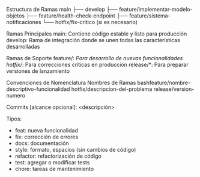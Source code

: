 Estructura de Ramas
main
├── develop
    ├── feature/implementar-modelo-objetos
    ├── feature/health-check-endpoint
    ├── feature/sistema-notificaciones
    └── hotfix/fix-critico (si es necesario)

Ramas Principales
  main: Contiene código estable y listo para producción
  develop: Rama de integración donde se unen todas las características desarrolladas

Ramas de Soporte
  feature/*: Para desarrollo de nuevas funcionalidades
  hotfix/*: Para correcciones críticas en producción
  release/*: Para preparar versiones de lanzamiento

Convenciones de Nomenclatura
  Nombres de Ramas
    bashfeature/nombre-descriptivo-funcionalidad
    hotfix/descripcion-del-problema
    release/version-numero

Commits
  <tipo>[alcance opcional]: <descripción>

  Tipos:
  - feat: nueva funcionalidad
  - fix: corrección de errores
  - docs: documentación
  - style: formato, espacios (sin cambios de código)
  - refactor: refactorización de código
  - test: agregar o modificar tests
  - chore: tareas de mantenimiento
